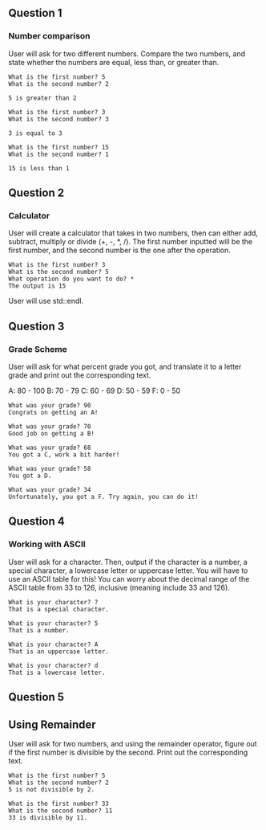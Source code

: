 ## Question 1

### Number comparison

User will ask for two different numbers. Compare the two numbers, and state whether the numbers are equal, less than, or greater than.

```
What is the first number? 5
What is the second number? 2

5 is greater than 2

What is the first number? 3
What is the second number? 3

3 is equal to 3

What is the first number? 15
What is the second number? 1

15 is less than 1

```

## Question 2

### Calculator

User will create a calculator that takes in two numbers, then can either add, subtract, multiply or divide (+, -, \*, /). The first number inputted will be the first number, and the second number is the one after the operation.

```
What is the first number? 3
What is the second number? 5
What operation do you want to do? *
The output is 15
```

User will use std::endl.

## Question 3

### Grade Scheme

User will ask for what percent grade you got, and translate it to a letter grade and print out the corresponding text.

A: 80 - 100
B: 70 - 79
C: 60 - 69
D: 50 - 59
F: 0 - 50

```
What was your grade? 90
Congrats on getting an A!

What was your grade? 70
Good job on getting a B!

What was your grade? 68
You got a C, work a bit harder!

What was your grade? 58
You got a D.

What was your grade? 34
Unfortunately, you got a F. Try again, you can do it!
```

## Question 4

### Working with ASCII

User will ask for a character. Then, output if the character is a number, a special character, a lowercase letter or uppercase letter. You will have to use an ASCII table for this! You can worry about the decimal range of the ASCII table from 33 to 126, inclusive (meaning include 33 and 126).

```
What is your character? ?
That is a special character.

What is your character? 5
That is a number.

What is your character? A
That is an uppercase letter.

What is your character? d
That is a lowercase letter.
```

## Question 5

## Using Remainder

User will ask for two numbers, and using the remainder operator, figure out if the first number is divisible by the second. Print out the corresponding text.

```
What is the first number? 5
What is the second number? 2
5 is not divisible by 2.

What is the first number? 33
What is the second number? 11
33 is divisible by 11.
```
